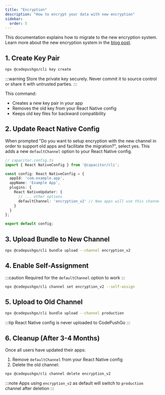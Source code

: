 ```yaml
---
title: "Encryption"
description: "How to encrypt your data with new encryption"
sidebar:
  order: 5
---
```


This documentation explains how to migrate to the new encryption system. Learn more about the new encryption system in the [blog post](/blog/introducing-end-to-end-security-to-capacitor-updater-with-code-signing).

## 1. Create Key Pair

```bash
npx @codepushgo/cli key create
```

:::warning
Store the private key securely. Never commit it to source control or share it with untrusted parties.
:::

This command:
- Creates a new key pair in your app
- Removes the old key from your React Native config
- Keeps old key files for backward compatibility

## 2. Update React Native Config

When prompted "Do you want to setup encryption with the new channel in order to support old apps and facilitate the migration?", select yes. This adds a new `defaultChannel` option to your React Native config.

```ts
// capacitor.config.ts
import { React NativeConfig } from '@capacitor/cli';

const config: React NativeConfig = {
  appId: 'com.example.app',
  appName: 'Example App',
  plugins: {
    React NativeUpdater: {
      // ... other options
      defaultChannel: 'encryption_v2' // New apps will use this channel
    }
  }
};

export default config;
```

## 3. Upload Bundle to New Channel

```bash
npx @codepushgo/cli bundle upload --channel encryption_v2
```

## 4. Enable Self-Assignment

:::caution
Required for the `defaultChannel` option to work
:::

```bash
npx @codepushgo/cli channel set encryption_v2 --self-assign
```

## 5. Upload to Old Channel

```bash
npx @codepushgo/cli bundle upload --channel production
```

:::tip
React Native config is never uploaded to CodePushGo
:::

## 6. Cleanup (After 3-4 Months)

Once all users have updated their apps:

1. Remove `defaultChannel` from your React Native config
2. Delete the old channel:

```bash
npx @codepushgo/cli channel delete encryption_v2
```

:::note
Apps using `encryption_v2` as default will switch to `production` channel after deletion
:::
